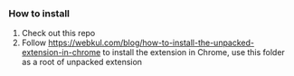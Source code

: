 ### How to install

1. Check out this repo
2. Follow https://webkul.com/blog/how-to-install-the-unpacked-extension-in-chrome to install the extension in Chrome, use this folder as a root of unpacked extension
